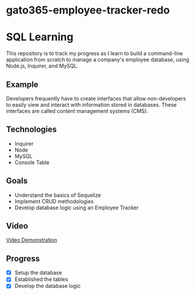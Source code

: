 # gato365-employee-tracker-redo


# SQL Learning

This repository is to track my progress as I learn to build a command-line application from scratch to manage a company's employee database, using Node.js, Inquirer, and MySQL.

## Example

Developers frequently have to create interfaces that allow non-developers to easily view and interact with information stored in databases. These interfaces are called content management systems (CMS).

## Technologies

* Inquirer  
* Node 
* MySQL
* Console Table

## Goals

* Understand the basics of Sequelize
* Implement CRUD methodologies
* Develop database logic using an Employee Tracker

## Video
[Video Demonstration](https://youtu.be/X05bmh1BTKw)

## Progress

* [x] Setup the database
* [x] Established the tables
* [x] Develop the database logic